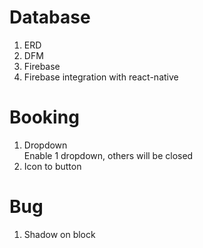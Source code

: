 # Database
1. ERD
2. DFM
3. Firebase
4. Firebase integration with react-native
# Booking
1. Dropdown     
    Enable 1 dropdown, others will be closed
2. Icon to button
    
# Bug
1. Shadow on block
